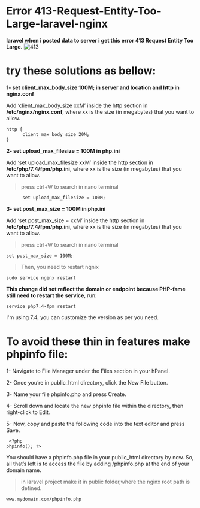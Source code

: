 # Error 413-Request-Entity-Too-Large-laravel-nginx
**laravel when i posted data to server i get this error 413 Request Entity Too Large.**
![413](https://user-images.githubusercontent.com/71556060/160275841-f7476ecf-4b10-43b5-921f-984d7b6b762f.png)


# try these solutions as bellow:

**1- set client_max_body_size 100M; in server and location and http in nginx.conf**

Add ‘client_max_body_size xxM’ inside the http section in **/etc/nginx/nginx.conf**,
where xx is the size (in megabytes) that you want to allow.
```
http {
      client_max_body_size 20M;         
}
```

**2- set upload_max_filesize = 100M in php.ini**

Add ‘set upload_max_filesize xxM’ inside the http section in **/etc/php/7.4/fpm/php.ini**,
where xx is the size (in megabytes) that you want to allow.

>press ctrl+W to search in nano terminal 
```
      set upload_max_filesize = 100M;         
```

**3- set post_max_size = 100M in php.ini**

Add ‘set post_max_size = xxM’ inside the http section in **/etc/php/7.4/fpm/php.ini**,
where xx is the size (in megabytes) that you want to allow.

>press ctrl+W to search in nano terminal 
```
set post_max_size = 100M;
```
>Then, you need to restart ngnix 
```
sudo service nginx restart 
```
**This change did not reflect the domain or endpoint because PHP-fame still need to restart the service**, run:
```
service php7.4-fpm restart
```
I'm using 7.4, you can customize the version as per you need.

# **To avoid these thin in features make phpinfo file:**

1- Navigate to File Manager under the Files section in your hPanel.

2- Once you’re in public_html directory, click the New File button.

3- Name your file phpinfo.php and press Create.

4- Scroll down and locate the new phpinfo file within the directory, then right-click to Edit.

5- Now, copy and paste the following code into the text editor and press Save.
```
 <?php
phpinfo(); ?>
```

You should have a phpinfo.php file in your public_html directory by now. So, all that’s left is to access the file by adding /phpinfo.php at the end of your domain name.
>in laravel project make it in public folder,where the nginx root path is defined.

```
www.mydomain.com/phpinfo.php
```
